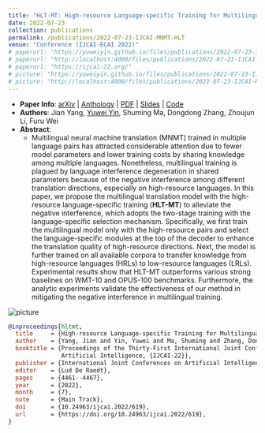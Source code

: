 ```yaml
---
title: "HLT-MT: High-resource Language-specific Training for Multilingual Neural Machine Translation"
date: 2022-07-23
collection: publications
permalink: /publications/2022-07-23-IJCAI-MNMT-HLT
venue: "Conference (IJCAI-ECAI 2022)"
# paperurl: "https://yuweiyin.github.io/files/publications/2022-07-23-IJCAI-MNMT-HLT.pdf"
# paperurl: "http://localhost:4000/files/publications/2022-07-23-IJCAI-MNMT-HLT.pdf"
# paperurl: "https://ijcai-22.org/"
# picture: "https://yuweiyin.github.io/files/publications/2022-07-23-IJCAI-MNMT-HLT.png"
# picture: "http://localhost:4000/files/publications/2022-07-23-IJCAI-MNMT-HLT.png"
---
```


<script src="https://polyfill.io/v3/polyfill.min.js?features=es6"></script>
<script id="MathJax-script" async src="https://cdn.jsdelivr.net/npm/mathjax@3/es5/tex-mml-chtml.js"></script>
<script> 
MathJax = {
  tex: {
    inlineMath: [['$', '$']],
    processEscapes: true
  }
};
</script>

<!-- ## HLT-MT: High-resource Language-specific Training for Multilingual Neural Machine Translation -->

- **Paper Info**: [arXiv](https://arxiv.org/abs/2207.04906) \| [Anthology](https://www.ijcai.org/proceedings/2022/619) \| [PDF](https://www.ijcai.org/proceedings/2022/0619.pdf) \| <!-- [Spotlight Video]() \| [Full Video]() \| --> [Slides](https://yuweiyin.github.io/files/slides/IJCAI2022-Presentation-206-HLT-full.pdf) \| [Code](https://github.com/YuweiYin/HLT-MT)
- **Authors**: Jian Yang, <u>Yuwei Yin</u>, Shuming Ma, Dongdong Zhang, Zhoujun Li, Furu Wei
- **Abstract**:
  - Multilingual neural machine translation (MNMT) trained in multiple language pairs has attracted considerable attention due to fewer model parameters and lower training costs by sharing knowledge among multiple languages. Nonetheless, multilingual training is plagued by language interference degeneration in shared parameters because of the negative interference among different translation directions, especially on high-resource languages. In this paper, we propose the multilingual translation model with the high-resource language-specific training (<b>HLT-MT</b>) to alleviate the negative interference, which adopts the two-stage training with the language-specific selection mechanism. Specifically, we first train the multilingual model only with the high-resource pairs and select the language-specific modules at the top of the decoder to enhance the translation quality of high-resource directions. Next, the model is further trained on all available corpora to transfer knowledge from high-resource languages (HRLs) to low-resource languages (LRLs). Experimental results show that HLT-MT outperforms various strong baselines on WMT-10 and OPUS-100 benchmarks. Furthermore, the analytic experiments validate the effectiveness of our method in mitigating the negative interference in multilingual training.

![picture](https://yuweiyin.github.io/files/publications/2022-07-23-IJCAI-MNMT-HLT.png)

<!-- - **Citation**:
  -  -->

```bibtex
@inproceedings{hltmt,
  title     = {High-resource Language-specific Training for Multilingual Neural Machine Translation},
  author    = {Yang, Jian and Yin, Yuwei and Ma, Shuming and Zhang, Dongdong and Li, Zhoujun and Wei, Furu},
  booktitle = {Proceedings of the Thirty-First International Joint Conference on
               Artificial Intelligence, {IJCAI-22}},
  publisher = {International Joint Conferences on Artificial Intelligence Organization},
  editor    = {Lud De Raedt},
  pages     = {4461--4467},
  year      = {2022},
  month     = {7},
  note      = {Main Track},
  doi       = {10.24963/ijcai.2022/619},
  url       = {https://doi.org/10.24963/ijcai.2022/619},
}
```

